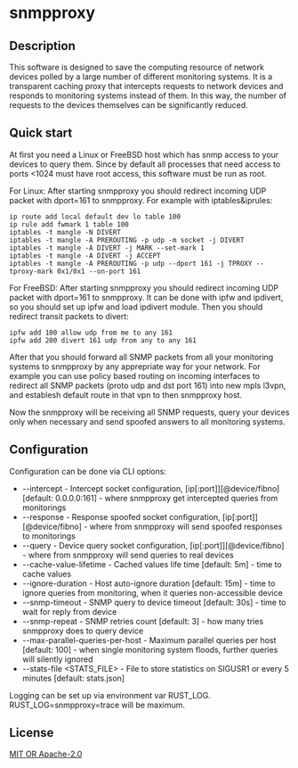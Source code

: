 snmpproxy
====================

## Description

This software is designed to save the computing resource of network devices polled by a large number of different monitoring systems.
It is a transparent caching proxy that intercepts requests to network devices and responds to monitoring systems instead of them.
In this way, the number of requests to the devices themselves can be significantly reduced.

## Quick start

At first you need a Linux or FreeBSD host which has snmp access to your devices to query them.
Since by default all processes that need access to ports <1024 must have root access, this software must be run as root.

For Linux:
After starting snmpproxy you should redirect incoming UDP packet with dport=161 to snmpproxy. For example with iptables&iprules:
```
ip route add local default dev lo table 100
ip rule add fwmark 1 table 100
iptables -t mangle -N DIVERT
iptables -t mangle -A PREROUTING -p udp -m socket -j DIVERT
iptables -t mangle -A DIVERT -j MARK --set-mark 1
iptables -t mangle -A DIVERT -j ACCEPT
iptables -t mangle -A PREROUTING -p udp --dport 161 -j TPROXY --tproxy-mark 0x1/0x1 --on-port 161
```

For FreeBSD:
After starting snmpproxy you should redirect incoming UDP packet with dport=161 to snmpproxy. It can be done with ipfw and ipdivert, so you should set up ipfw and load ipdivert module.
Then you should redirect transit packets to divert:
```
ipfw add 100 allow udp from me to any 161
ipfw add 200 divert 161 udp from any to any 161
```

After that you should forward all SNMP packets from all your monitoring systems to snmpproxy by any apprepriate way for your network.
For example you can use policy based routing on incoming interfaces to redirect all SNMP packets (proto udp and dst port 161) into new mpls l3vpn, and establesh default route in that vpn to then snmpproxy host.

Now the snmpproxy will be receiving all SNMP requests, query your devices only when necessary and send spoofed answers to all monitoring systems.

## Configuration

Configuration can be done via CLI options:

* --intercept - Intercept socket configuration, [ip[:port]][@device/fibno] [default: 0.0.0.0:161] - where snmpproxy get intercepted queries from monitorings
* --response  - Response spoofed socket configuration, [ip[:port]][@device/fibno] - where from snmpproxy will send spoofed responses to monitorings
* --query     - Device query socket configuration, [ip[:port]][@device/fibno] - where from snmpproxy will send queries to real devices
* --cache-value-lifetime - Cached values life time [default: 5m] - time to cache values
* --ignore-duration   - Host auto-ignore duration [default: 15m] - time to ignore queries from monitoring, when it queries non-accessible device
* --snmp-timeout         - SNMP query to device timeout [default: 30s] - time to wait for reply from device
* --snmp-repeat          - SNMP retries count [default: 3] - how many tries snmpproxy does to query device
* --max-parallel-queries-per-host - Maximum parallel queries per host [default: 100] - when single monitoring system floods, further queries will silently ignored
* --stats-file <STATS_FILE> - File to store statistics on SIGUSR1 or every 5 minutes [default: stats.json]

Logging can be set up via environment var RUST_LOG. RUST_LOG=snmpproxy=trace will be maximum.

## License

[MIT OR Apache-2.0](LICENSE)

